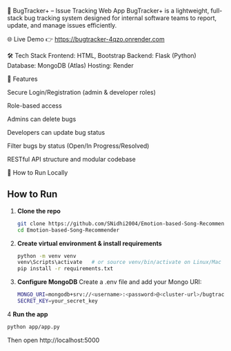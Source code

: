 🐞 BugTracker+ – Issue Tracking Web App
BugTracker+ is a lightweight, full-stack bug tracking system designed for internal software teams to report, update, and manage issues efficiently.

🌐 Live Demo
👉 https://bugtracker-4qzo.onrender.com

🛠 Tech Stack
Frontend: HTML, Bootstrap
Backend: Flask (Python)
Database: MongoDB (Atlas)
Hosting: Render

🔐 Features

Secure Login/Registration (admin & developer roles)

Role-based access

  Admins can delete bugs
  
  Developers can update bug status
  
Filter bugs by status (Open/In Progress/Resolved)

RESTful API structure and modular codebase

🚀 How to Run Locally
##  How to Run

1. **Clone the repo**  
   ```bash
   git clone https://github.com/SNidhi2004/Emotion-based-Song-Recommender.git
   cd Emotion-based-Song-Recommender

2. **Create virtual environment & install requirements**
   ```bash
   python -m venv venv
   venv\Scripts\activate   # or source venv/bin/activate on Linux/Mac
   pip install -r requirements.txt


3. **Configure MongoDB**
   Create a .env file and add your Mongo URI:
   ```bash
   MONGO_URI=mongodb+srv://<username>:<password>@<cluster-url>/bugtracker
   SECRET_KEY=your_secret_key

4 **Run the app**
  ```bash
  python app/app.py
  ```

Then open http://localhost:5000
